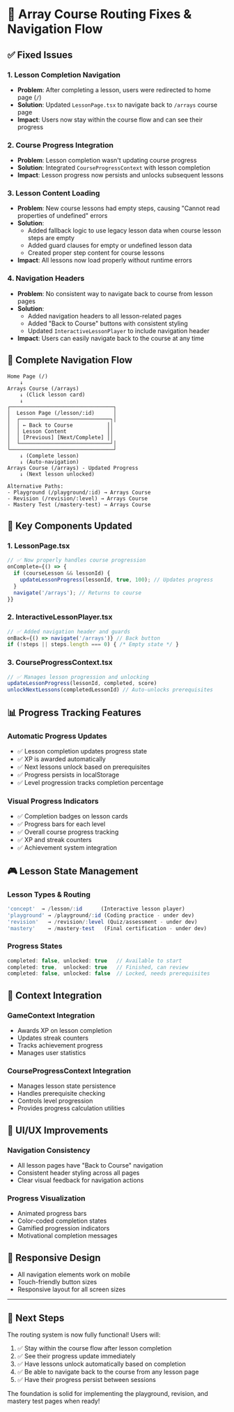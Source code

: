 # 🚀 Array Course Routing Fixes & Navigation Flow

## ✅ Fixed Issues

### 1. **Lesson Completion Navigation**
- **Problem**: After completing a lesson, users were redirected to home page (`/`)
- **Solution**: Updated `LessonPage.tsx` to navigate back to `/arrays` course page
- **Impact**: Users now stay within the course flow and can see their progress

### 2. **Course Progress Integration**
- **Problem**: Lesson completion wasn't updating course progress
- **Solution**: Integrated `CourseProgressContext` with lesson completion
- **Impact**: Lesson progress now persists and unlocks subsequent lessons

### 3. **Lesson Content Loading**
- **Problem**: New course lessons had empty steps, causing "Cannot read properties of undefined" errors
- **Solution**: 
  - Added fallback logic to use legacy lesson data when course lesson steps are empty
  - Added guard clauses for empty or undefined lesson data
  - Created proper step content for course lessons
- **Impact**: All lessons now load properly without runtime errors

### 4. **Navigation Headers**
- **Problem**: No consistent way to navigate back to course from lesson pages
- **Solution**: 
  - Added navigation headers to all lesson-related pages
  - Added "Back to Course" buttons with consistent styling
  - Updated `InteractiveLessonPlayer` to include navigation header
- **Impact**: Users can easily navigate back to the course at any time

## 🎯 Complete Navigation Flow

```
Home Page (/) 
    ↓
Arrays Course (/arrays)
    ↓ (Click lesson card)
    ↓
┌─────────────────────────────────┐
│  Lesson Page (/lesson/:id)      │
│  ┌─────────────────────────────┐│
│  │ ← Back to Course           ││
│  │ Lesson Content             ││
│  │ [Previous] [Next/Complete] ││
│  └─────────────────────────────┘│
└─────────────────────────────────┘
    ↓ (Complete lesson)
    ↓ (Auto-navigation)
Arrays Course (/arrays) - Updated Progress
    ↓ (Next lesson unlocked)
    
Alternative Paths:
- Playground (/playground/:id) → Arrays Course
- Revision (/revision/:level) → Arrays Course  
- Mastery Test (/mastery-test) → Arrays Course
```

## 🔧 Key Components Updated

### 1. **LessonPage.tsx**
```typescript
// ✅ Now properly handles course progression
onComplete={() => {
  if (courseLesson && lessonId) {
    updateLessonProgress(lessonId, true, 100); // Updates progress
  }
  navigate('/arrays'); // Returns to course
}}
```

### 2. **InteractiveLessonPlayer.tsx**
```typescript
// ✅ Added navigation header and guards
onBack={() => navigate('/arrays')} // Back button
if (!steps || steps.length === 0) { /* Empty state */ }
```

### 3. **CourseProgressContext.tsx**
```typescript
// ✅ Manages lesson progression and unlocking
updateLessonProgress(lessonId, completed, score)
unlockNextLessons(completedLessonId) // Auto-unlocks prerequisites
```

## 📊 Progress Tracking Features

### Automatic Progress Updates
- ✅ Lesson completion updates progress state
- ✅ XP is awarded automatically
- ✅ Next lessons unlock based on prerequisites
- ✅ Progress persists in localStorage
- ✅ Level progression tracks completion percentage

### Visual Progress Indicators
- ✅ Completion badges on lesson cards
- ✅ Progress bars for each level
- ✅ Overall course progress tracking
- ✅ XP and streak counters
- ✅ Achievement system integration

## 🎮 Lesson State Management

### Lesson Types & Routing
```typescript
'concept'  → /lesson/:id      (Interactive lesson player)
'playground' → /playground/:id (Coding practice - under dev)
'revision'   → /revision/:level (Quiz/assessment - under dev)
'mastery'    → /mastery-test   (Final certification - under dev)
```

### Progress States
```typescript
completed: false, unlocked: true   // Available to start
completed: true,  unlocked: true   // Finished, can review
completed: false, unlocked: false  // Locked, needs prerequisites
```

## 🔄 Context Integration

### GameContext Integration
- Awards XP on lesson completion
- Updates streak counters
- Tracks achievement progress
- Manages user statistics

### CourseProgressContext Integration
- Manages lesson state persistence
- Handles prerequisite checking
- Controls level progression
- Provides progress calculation utilities

## 🎨 UI/UX Improvements

### Navigation Consistency
- All lesson pages have "Back to Course" navigation
- Consistent header styling across all pages
- Clear visual feedback for navigation actions

### Progress Visualization
- Animated progress bars
- Color-coded completion states
- Gamified progression indicators
- Motivational completion messages

## 📱 Responsive Design
- All navigation elements work on mobile
- Touch-friendly button sizes
- Responsive layout for all screen sizes

---

## 🚀 Next Steps

The routing system is now fully functional! Users will:
1. ✅ Stay within the course flow after lesson completion
2. ✅ See their progress update immediately
3. ✅ Have lessons unlock automatically based on completion
4. ✅ Be able to navigate back to the course from any lesson page
5. ✅ Have their progress persist between sessions

The foundation is solid for implementing the playground, revision, and mastery test pages when ready!
